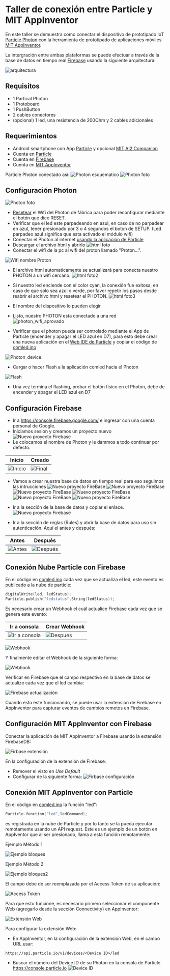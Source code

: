 # Taller de conexión entre Particle y MIT AppInventor

En este taller se demuestra como conectar el dispositivo de prototipado IoT [Particle Photon](https://docs.particle.io/guide/getting-started/intro/photon/) con la herramienta de prototipado de aplicaciones móviles [MIT AppInventor](http://ai2.appinventor.mit.edu).

La intergración entre ambas plataformas se puede efectuar a través de la base de datos en tiempo real [Firebase](https://firebase.google.com/) usando la siguiente arquitectura:

![arquitectura](/imagenes/photon-appinventor.png)

## Requisitos
* 1 Partical Photon
* 1 Protoboard
* 1 PushButton
* 2 cables conectores
* (opcional) 1 led, una resistencia de 200Ohm y 2 cables adicionales

## Requerimientos
* Android smartphone con App [Particle](https://play.google.com/store/apps/details?id=io.particle.android.app&hl=es) y opcional [MIT AI2 Companion](https://play.google.com/store/apps/details?id=edu.mit.appinventor.aicompanion3&hl=es)
* Cuenta en [Particle](https://www.particle.io/)
* Cuenta en [Firebase](https://firebase.google.com/)
* Cuenta en [MIT AppInventor](http://ai2.appinventor.mit.edu)

Particle Photon conectado así:
![Photon esquematico](/imagenes/photon_bb.png)
![Photon foto](/imagenes/photon.PNG)

## Configuración Photon
![Photon foto](/imagenes/photon_wifi_id.PNG)
* [Resetear](https://docs.particle.io/tutorials/device-os/led/photon/#wi-fi-network-reset) el Wifi del Photon de fábrica para poder reconfigurar mediante el botón que dice RESET.
* Verificar que el led este parpadeando en azul, en caso de no parpadear en azul, tener presionado por 3 o 4 segundos el boton de SETUP. (Led parpadeo azul significa que esta activado el módulo wifi)
* Conectar el Photon al internet [usando la aplicación de Particle](https://docs.particle.io/guide/getting-started/start/photon/#step-2b-connect-your-photon-to-the-internet-using-your-smartphone)
* Descargar el archivo html y abrirlo
![html foto](/imagenes/Wifi_photon_archivohtml.png)
* Conectar el wifi de la pc al wifi del proton llamado "Proton…".

![Wifi nombre Proton](/imagenes/Wifi_photon_nombre.png)

* El archivo html automaticamente se actualizará para conecta nuestro PHOTON a un wifi cercano.
![html foto2](/imagenes/Wifi_photon_archivohtml2.png)

* Si nuestro led enciende con el color cyan, la conexión fue exitosa, en caso de que solo sea azul o verde, por favor repetir los pasos desde reabrir el archivo html y resetear el PHOTON.
![html foto3](/imagenes/Wifi_photon_archivohtml3.png)

* El nombre del dispositivo lo pueden elegir
* Listo, nuestro PHOTON esta conectado a una red
![photon_wifi_aprovado](/imagenes/Wifi_photon_archivohtml4.png)
* Verificar que el photon pueda ser controlado mediante el App de Particle (encender y apagar el LED azul en D7), para esto debe crear una nueva aplicación en el [Web IDE de Particle](https://build.particle.io/build/new) y copiar el código de [comled.ino](/comled.ino)

![Photon_device](/imagenes/photon_particle_device.png)

* Cargar o hacer Flash a la aplicación comled hacia el Photon

![Flash](/imagenes/flash.png)

* Una vez termina el flashing, probar el botón físico en el Photon, debe de encender y apagar el LED azul en D7

## Configuración Firebase
* Ir a https://console.firebase.google.com/ e ingresar con una cuenta personal de Google.
* Iniciamos sesión y creamos un proyecto nuevo
![Nuevo proyecto Firebase](/imagenes/Creacion_Firebase_1.png)
* Le colocamos el nombre de Photon y le dammos a todo continuar por defecto.

Inicio | Creado
--- | ---
![Inicio](/imagenes/Creacion_Firebase_2.png) | ![Final](/imagenes/Creacion_Firebase_5.png)

* Vamos a crear nuestra base de datos en tiempo real para eso seguimos las intrucciones
![Nuevo proyecto FireBase](/imagenes/Base_datos_Firebase.png)
![Nuevo proyecto FireBase](/imagenes/Base_datos_Firebase2.png)
![Nuevo proyecto FireBase](/imagenes/Base_datos_Firebase3.png)
![Nuevo proyecto FireBase](/imagenes/Base_datos_Firebase4.png)
![Nuevo proyecto FireBase](/imagenes/Base_datos_Firebase5.png)
![Nuevo proyecto FireBase](/imagenes/Base_datos_Firebase6.png)

* Ir a la sección de la base de datos y copiar el enlace.
![Nuevo proyecto Firebase](/imagenes/Conexión_Particle_Firebase5.png)
* Ir a la sección de reglas (Rules) y abrir la base de datos para uso sin autenticación. Aquí el antes y después:

Antes | Después
--- | ---
![Antes](/imagenes/firebase_rules_1.png) | ![Después](/imagenes/firebase_rules_2.png)


## Conexión Nube Particle con Firebase
En el código en [comled.ino](/comled.ino) cada vez que se actualiza el led, este evento es publicado a la nube de particle:
```C
digitalWrite(led, ledStatus);
Particle.publish("ledstatus",String(ledStatus));
```
Es necesario crear un Webhook el cuál actualice Firebase cada vez que se genera este evento:

Ir a consola | Crear Webhook
--- | ---
![Ir a consola](/imagenes/consola.png) | ![Después](/imagenes/Conexión_Particle_Firebase1.png)

![Webhook](/imagenes/Conexión_Particle_Firebase2.png)

Y finalmente editar el Webhook de la siguiente forma:

![Webhook](/imagenes/Conexión_Particle_Firebase5.png)

Verificar en Firebase que el campo respectivo en la base de datos se actualize cada vez que el led cambia:

![Firebase actualización](/imagenes/firebase_actualizacion.png)

Cuando esto este funcionando, se puede usar la extensión de Firebase en AppInventor para capturar eventos de cambios remotos en Firebase.


## Configuración MIT AppInventor con Firebase
Conectar la aplicación de MIT AppInventor a Firebase usando la extensión FirebaseDB:

![Firbase extensión](/imagenes/appinventor_firebase.png)

En la configuración de la extensión de Firebase:
* Remover el visto en *Use Default*
* Configurar de la siguiente forma:
![Firbase configuración](/imagenes/firebase.png)

## Conexión MIT AppInventor con Particle
En el código en [comled.ino](/comled.ino) la función "led":
```C
Particle.function("led",ledCommand);
```
es registrada en la nube de Particle y por lo tanto se la pueda ejecutar remotamente usando un API request. Este es un ejemplo de un botón en AppIventor que al ser presionado, llama a esta función remotamente:

Ejemplo Método 1

![Ejemplo bloques](/imagenes/ejemploBloquesBoton.PNG)

Ejemplo Método 2

![Ejemplo bloques2](/imagenes/ejemploBloquesBoton2.png)


El campo <Access Token> debe de ser reemplazada por el Access Token de su aplicación:
  
![Access Token](/imagenes/access_token.png)

Para que esto funcione, es necesario primero seleccionar el componente Web (agregarlo desde la sección Connectivity) en AppInventor:

![Extensión Web](/imagenes/extensiones_appinventor.png)

Para configurar la extensión Web:
* En AppInventor, en la configuración de la extensión Web, en el campo URL usar:
```
https://api.particle.io/v1/devices/<Device ID>/led
```
* Buscar el número del Device ID de su Photon en la consola de Particle https://console.particle.io
![Device ID](/imagenes/deviceID.png)
